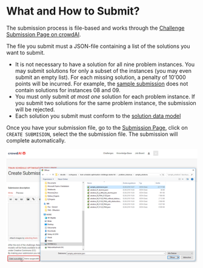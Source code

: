 # What and How to Submit?

The submission process is file-based and works through the [Challenge Submission Page on crowdAI](https://www.crowdai.org/challenges/train-schedule-optimisation-challenge/submissions).

The file you submit must a JSON-file containing a list of the solutions you want to submit. 

* It is not necessary to have a solution for all nine problem instances. You may submit solutions for only a subset of the instances (you may even submit an empty list). For each missing solution, a penalty of 10'000 points will be incurred. For example, the [sample submission](problem_instances/sample_solutions/sample_submission.json) does not contain solutions for instances 08 and 09.
* You must only submit _at most one_ solution for each problem instance. If you submit two solutions for the same problem instance, the submission will be rejected.
* Each solution you submit must conform to the [solution data model](documentation/output_data_model.md)

Once you have your submission file, go to the [Submission Page](https://www.crowdai.org/challenges/train-schedule-optimisation-challenge/submissions), click on `CREATE SUBMISION`, select the the submission file. The submission will complete automatically.

![](documentation/img/submission.png)